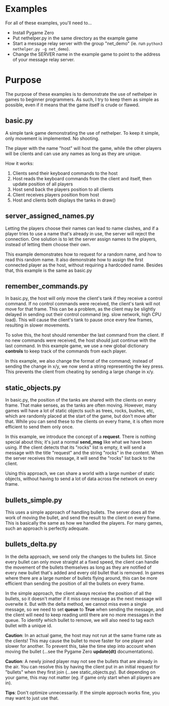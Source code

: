 # Examples

For all of these examples, you'll need to...
* Install Pygame Zero
* Put nethelper.py in the same directory as the example game
* Start a message relay server with the group "net_demo" (ie. run ```python3 nethelper.py -g net_demo```).
* Change the SERVER name in the example game to point to the address of your message relay server.

# Purpose
The purpose of these examples is to demonstrate the use of nethelper in games to beginner programmers. As such, I try to keep them as simple as possible, even if it means that the game itself is crude or flawed.

## basic.py
A simple tank game demonstrating the use of nethelper. To keep it simple, only movement is implemented. No shooting.

The player with the name "host" will host the game, while the other players will be clients and can use any names as long as they are unique.

How it works:
1. Clients send their keyboard commands to the host
2. Host reads the keyboard commands from the client and itself, then update position of all players
3. Host send back the players position to all clients
4. Client receives players position from host
5. Host and clients both displays the tanks in draw()

## server_assigned_names.py
Letting the players choose their names can lead to name clashes, and if a player tries to use a name that's already in use, the server will reject the connection. One solution is to let the server assign names to the players, instead of letting them choose their own.

This example demonstrates how to request for a random name, and how to read this random name. It also demonstrate how to assign the first connected player as the host, without requiring a hardcoded name. Besides that, this example is the same as basic.py

## remember_commands.py
In basic.py, the host will only move the client's tank if they receive a control command. If no control commands were received, the client's tank will not move for that frame. This can be a problem, as the client may be slightly delayed in sending out their control command (eg. slow network, high CPU load). This will cause the client's tank to pause once every few frames, resulting in slower movements.

To solve this, the host should remember the last command from the client. If no new commands were received, the host should just continue with the last command. In this example game, we use a new global dictionary **controls** to keep track of the commands from each player.

In this example, we also change the format of the command; instead of sending the change in x/y, we now send a string representing the key press. This prevents the client from cheating by sending a large change in x/y.

## static_objects.py
In basic.py, the position of the tanks are shared with the clients on every frame. That make senses, as the tanks are often moving. However, many games will have a lot of static objects such as trees, rocks, bushes, etc, which are randomly placed at the start of the game, but don't move after that. While you can send these to the clients on every frame, it is often more efficient to send them only once.

In this example, we introduce the concept of a **request**. There is nothing special about this; it's just a normal **send_msg** like what we have been using. If the client detects that its "rocks" list is empty, it will send a message with the title "request" and the string "rocks" in the content. When the server receives this message, it will send the "rocks" list back to the client.

Using this approach, we can share a world with a large number of static objects, without having to send a lot of data across the network on every frame.

## bullets_simple.py
This uses a simple approach of handling bullets. The server does all the work of moving the bullet, and send the result to the client on every frame. This is basically the same as how we handled the players. For many games, such an approach is perfectly adequate.

## bullets_delta.py
In the delta approach, we send only the changes to the bullets list. Since every bullet can only move straight at a fixed speed, the client can handle the movement of the bullets themselves as long as they are notified of every new bullet that's added and every old bullet that is removed. In games where there are a large number of bullets flying around, this can be more efficient than sending the position of all the bullets on every frame.

In the simple approach, the client always receive the position of all the bullets, so it doesn't matter if it miss one message as the next message will overwite it. But with the delta method, we cannot miss even a single message, so we need to set **queue** to **True** when sending the message, and the client will need to keep reading until there are no more messages in the queue. To identify which bullet to remove, we will also need to tag each bullet with a unique id. 

**Caution**: In an actual game, the host may not run at the same frame rate as the clients! This may cause the bullet to move faster for one player and slower for another. To prevent this, take the time step into account when moving the bullet (...see the Pygame Zero **update(dt)** documentations).

**Caution**: A newly joined player may not see the bullets that are already in the air. You can resolve this by having the client put in an initial request for "bullets" when they first join (...see static_objects.py). But depending on your game, this may not matter (eg. if game only start when all players are in).

**Tips**: Don't optimize unnecessarily. If the simple approach works fine, you may want to just use that.
